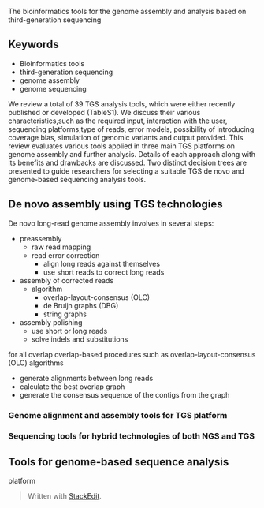 The bioinformatics tools for the genome assembly and
analysis based on third-generation sequencing

## Keywords
- Bioinformatics tools
- third-generation sequencing
- genome assembly
- genome sequencing

We review a total of 39 TGS analysis tools, which were either recently published or developed (TableS1).
We discuss their various characteristics,such as the required input, interaction with the user, sequencing platforms,type of reads, error models, possibility of introducing coverage bias, simulation of genomic variants and output provided.
This review evaluates various tools applied in three main TGS platforms on genome assembly and further analysis.
Details of each approach along with its benefits and drawbacks are discussed. 
Two distinct decision trees are presented to guide researchers for selecting a suitable TGS de novo and genome-based sequencing analysis tools.
## De novo assembly using TGS technologies
De novo long-read genome assembly involves in several steps:
- preassembly
	- raw read mapping
	- read error correction
		- align long reads against themselves
		- use short reads to correct long reads 
- assembly of corrected reads
	- algorithm
		- overlap-layout-consensus (OLC)
		- de Bruijn graphs (DBG)
		- string graphs
- assembly polishing
	- use short or long reads
	- solve indels and substitutions


for all overlap
overlap-based procedures such as overlap-layout-consensus (OLC) algorithms
- generate alignments between long reads
- calculate the best overlap graph
- generate the consensus sequence of the contigs from the graph
### Genome alignment and assembly tools for TGS platform
### Sequencing tools for hybrid technologies of both NGS and TGS

## Tools for genome-based sequence analysis
platform
> Written with [StackEdit](https://stackedit.io/).
<!--stackedit_data:
eyJoaXN0b3J5IjpbLTE3Mjk1MTQ2ODAsLTEwMDIwOTE2NjQsMT
Y4ODYxNjc3MywtMTU1NTUxNTM2LDE1NjIwNDc1NywxNTYyMDQ3
NTcsODgxMjUwMzc0LC0zNjAzNjM2NTIsLTE5ODAxNDQxNDUsOT
Q1OTE3ODk5LC0xNzkyMTcxOTc0LDU2NTkyNjM2MiwxNDI1Njc4
NDUwLDc0MzYxNTkzNCwyMTIxNTQxMTM1LDEzMzA1MTQ1MzksND
UyMDAwNjk5LDIyNDIwNTUzNyw3MzA5OTgxMTZdfQ==
-->